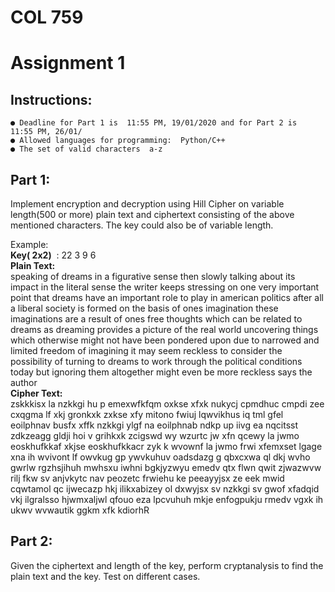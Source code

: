 # COL 759

# Assignment 1

## Instructions:

```
● Deadline for Part 1 is ​ 11:55 PM, 19/01/2020 ​and for Part 2 is ​ 11:55 PM, 26/01/
● Allowed languages for programming: ​ Python/C++
● The set of valid characters ​ a-z
```
## Part 1:

Implement encryption and decryption using Hill Cipher on variable length(500 or more) plain text and
ciphertext consisting of the above mentioned characters. The key could also be of variable length.

Example:  
**Key( 2x2)** ​ : 22 3 9 6  
**Plain Text:**  
speaking of dreams in a figurative sense then slowly talking about its impact in the literal sense the
writer keeps stressing on one very important point that dreams have an important role to play in
american politics after all a liberal society is formed on the basis of ones imagination these imaginations
are a result of ones free thoughts which can be related to dreams as dreaming provides a picture of the
real world uncovering things which otherwise might not have been pondered upon due to narrowed and
limited freedom of imagining it may seem reckless to consider the possibility of turning to dreams to
work through the political conditions today but ignoring them altogether might even be more reckless
says the author  
**Cipher Text:**  
zskkkisx la nzkkgi hu p emexwfkfqm oxkse xfxk nukycj cpmdhuc cmpdi zee cxqgma lf xkj gronkxk
zxkse xfy mitono fwiuj lqwvikhus iq tml gfel eoilphnav busfx xffk nzkkgi ylgf na eoilphnab ndkp up iivg
ea nqcitsst zdkzeagg gldji hoi v grihkxk zcigswd wy wzurtc jw xfn qcewy la jwmo eoskhufkkaf xkjse
eoskhufkkacr zyk k wvownf la jwmo frwi xfemxset lgage xna ih wvivont lf owvkug gp ywvkuhuv
oadsdazg g qbxcxwa ql dkj wvho gwrlw rgzhsjihuh mwhsxu iwhni bgkjyzwyu emedv qtx flwn qwit
zjwazwvw rilj fkw sv anjvkytc nav peozetc frwiehu ke peeayyjsx ze eek mwid cqwtamol qc ijwecazp hkj
ilikxabizey ol dxwyjsx sv nzkkgi sv gwof xfadqid vkj ilgralsso hjwmxaljwl qfouo eza lpcvuhuh mkje
enfogpukju rmedv vgxk ih ukwv wvwautik ggkm xfk kdiorhR  

## Part 2:  

Given the ciphertext and length of the key, perform cryptanalysis to find the plain text and the key. Test
on different cases.  


